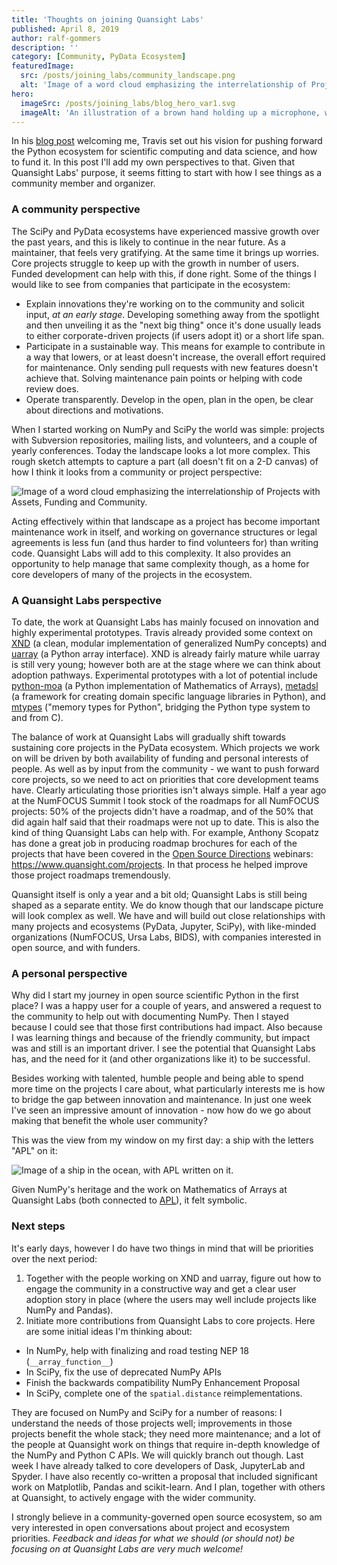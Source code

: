 ```yaml
---
title: 'Thoughts on joining Quansight Labs'
published: April 8, 2019
author: ralf-gommers
description: ''
category: [Community, PyData Ecosystem]
featuredImage:
  src: /posts/joining_labs/community_landscape.png
  alt: 'Image of a word cloud emphasizing the interrelationship of Projects with Assets, Funding and Community.'
hero:
  imageSrc: /posts/joining_labs/blog_hero_var1.svg
  imageAlt: 'An illustration of a brown hand holding up a microphone, with some graphical elements highlighting the top of the microphone.'
---
```


In his [blog post](https://www.quansight.com/post/welcoming-ralf-gommers-as-director-of-quansight-labs) welcoming me, Travis set out his vision for pushing forward the Python ecosystem for scientific computing and data science, and how to fund it. In this post I'll add my own perspectives to that. Given that Quansight Labs' purpose, it seems fitting to start with how I see things as a community member and organizer.

### A community perspective

The SciPy and PyData ecosystems have experienced massive growth over the past years, and this is likely to continue in the near future. As a maintainer, that feels very gratifying. At the same time it brings up worries. Core projects struggle to keep up with the growth in number of users. Funded development can help with this, if done right. Some of the things I would like to see from companies that participate in the ecosystem:

- Explain innovations they're working on to the community and solicit input, *at an early stage*. Developing something away from the spotlight and then unveiling it as the "next big thing" once it's done usually leads to either corporate-driven projects (if users adopt it) or a short life span.
- Participate in a sustainable way. This means for example to contribute in a way that lowers, or at least doesn't increase, the overall effort required for maintenance. Only sending pull requests with new features doesn't achieve that. Solving maintenance pain points or helping with code review does.
- Operate transparently. Develop in the open, plan in the open, be clear about directions and motivations.

When I started working on NumPy and SciPy the world was simple: projects with Subversion repositories, mailing lists, and volunteers, and a couple of yearly conferences. Today the landscape looks a lot more complex. This rough sketch attempts to capture a part (all doesn't fit on a 2-D canvas) of how I think it looks from a community or project perspective:

![Image of a word cloud emphasizing the interrelationship of Projects with Assets, Funding and Community.](/posts/joining_labs/community_landscape.png)

Acting effectively within that landscape as a project has become important maintenance work in itself, and working on governance structures or legal agreements is less fun (and thus harder to find volunteers for) than writing code. Quansight Labs will add to this complexity. It also provides an opportunity to help manage that same complexity though, as a home for core developers of many of the projects in the ecosystem. 

### A Quansight Labs perspective

To date, the work at Quansight Labs has mainly focused on innovation and highly experimental prototypes.
Travis already provided some context on [XND](https://xnd.io/) (a clean, modular implementation of generalized NumPy concepts) and [uarray](https://github.com/Quansight-Labs/uarray) (a Python array interface). XND is already fairly mature while uarray is still very young; however both are at the stage where we can think about adoption pathways. Experimental prototypes with a lot of potential include [python-moa](https://github.com/Quansight-Labs/python-moa) (a Python implementation of Mathematics of Arrays), [metadsl](https://github.com/Quansight-Labs/metadsl) (a framework for creating domain specific language libraries in Python), and [mtypes](https://github.com/Quansight-Labs/mtypes) ("memory types for Python", bridging the Python type system to and from C).

The balance of work at Quansight Labs will gradually shift towards sustaining core projects in the PyData ecosystem.
Which projects we work on will be driven by both availability of funding and personal interests of people. As well as by input from the community - we want to push forward core projects, so we need to act on priorities that core development teams have. Clearly articulating those priorities isn't always simple. Half a year ago at the NumFOCUS Summit I took stock of the roadmaps for all NumFOCUS projects: 50% of the projects didn't have a roadmap, and of the 50% that did again half said that their roadmaps were not up to date. This is also the kind of thing Quansight Labs can help with. For example, Anthony Scopatz has done a great job in producing roadmap brochures for each of the projects that have been covered in the [Open Source Directions](https://www.quansight.com/open-source-directions) webinars: https://www.quansight.com/projects. In that process he helped improve those project roadmaps tremendously.

Quansight itself is only a year and a bit old; Quansight Labs is still being shaped as a separate entity. We do know though that our landscape picture will look complex as well. We have and will build out close relationships with many projects and ecosystems (PyData, Jupyter, SciPy), with like-minded organizations (NumFOCUS, Ursa Labs, BIDS), with companies interested in open source, and with funders.

### A personal perspective

Why did I start my journey in open source scientific Python in the first place? I was a happy user for a couple of years, and answered a request to the community to help out with documenting NumPy. Then I stayed because I could see that those first contributions had impact. Also because I was learning things and because of the friendly community, but impact was and still is an important driver. I see the potential that Quansight Labs has, and the need for it (and other organizations like it) to be successful.

Besides working with talented, humble people and being able to spend more time on the projects I care about, what particularly interests me is how to bridge the gap between innovation and maintenance. In just one week I've seen an impressive amount of innovation - now how do we go about making that benefit the whole user community?

This was the view from my window on my first day: a ship with the letters "APL" on it:

![Image of a ship in the ocean, with APL written on it.](/posts/joining_labs/out_of_the_window_APL_ship.jpg)

Given NumPy's heritage and the work on Mathematics of Arrays at Quansight Labs (both connected to [APL]), it felt symbolic.

[APL]: https://en.wikipedia.org/wiki/APL_(programming_language)

### Next steps

It's early days, however I do have two things in mind that will be priorities over the next period:

1. Together with the people working on XND and uarray, figure out how to engage the community in a constructive way and get a clear user adoption story in place (where the users may well include projects like NumPy and Pandas).
2. Initiate more contributions from Quansight Labs to core projects. Here are some initial ideas I'm thinking about:

- In NumPy, help with finalizing and road testing NEP 18 (`__array_function__`)
- In SciPy, fix the use of deprecated NumPy APIs
- Finish the backwards compatibility NumPy Enhancement Proposal
- In SciPy, complete one of the `spatial.distance` reimplementations.

They are focused on NumPy and SciPy for a number of reasons: I understand the needs of those projects well; improvements in those projects benefit the whole stack; they need more maintenance; and a lot of the people at Quansight work on things that require in-depth knowledge of the NumPy and Python C APIs. We will quickly branch out though. Last week I have already talked to core developers of Dask, JupyterLab and Spyder. I have also recently co-written a proposal that included significant work on Matplotlib, Pandas and scikit-learn. And I plan, together with others at Quansight, to actively engage with the wider community.


I strongly believe in a community-governed open source ecosystem, so am very interested in open conversations about project and ecosystem priorities.
*Feedback and ideas for what we should (or should not) be focusing on at Quansight Labs are very much welcome!*
